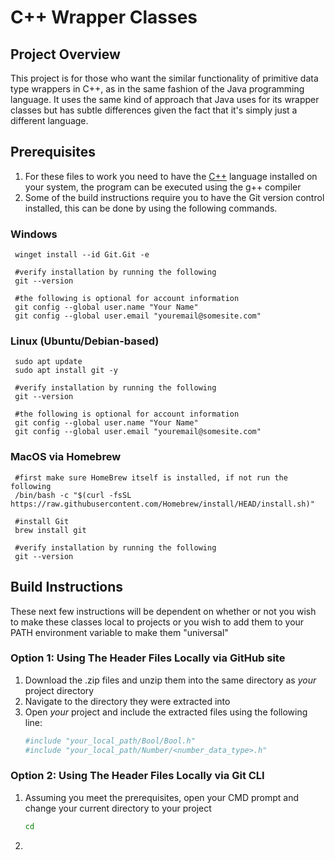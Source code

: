 # C++ Wrapper Classes

## Project Overview
This project is for those who want the similar functionality of primitive data type wrappers in C++, as in the same fashion of the Java programming language.
It uses the same kind of approach that Java uses for its wrapper classes but has subtle differences given the fact that it's simply just a different language.

## Prerequisites
1. For these files to work you need to have the [C++](https://sourceforge.net/projects/mingw/) language installed on your system, the program can be executed using the g++ compiler
2. Some of the build instructions require you to have the Git version control installed, this can be done by using the following commands.
  ### Windows
     
     winget install --id Git.Git -e
  
     #verify installation by running the following
     git --version
     
     #the following is optional for account information
     git config --global user.name "Your Name"
     git config --global user.email "youremail@somesite.com"
     
  ### Linux (Ubuntu/Debian-based)
     
     sudo apt update
     sudo apt install git -y
     
     #verify installation by running the following
     git --version

     #the following is optional for account information
     git config --global user.name "Your Name"
     git config --global user.email "youremail@somesite.com"

  ### MacOS via Homebrew
     #first make sure HomeBrew itself is installed, if not run the following
     /bin/bash -c "$(curl -fsSL https://raw.githubusercontent.com/Homebrew/install/HEAD/install.sh)"

     #install Git
     brew install git

     #verify installation by running the following
     git --version
     
## Build Instructions
These next few instructions will be dependent on whether or not you wish to make these classes local to projects or you wish to add them to your PATH environment variable to make them "universal"

### Option 1: Using The Header Files Locally via GitHub site
1. Download the .zip files and unzip them into the same directory as _your_ project directory
2. Navigate to the directory they were extracted into
3. Open _your_ project and include the extracted files using the following line:
   ```sh
   #include "your_local_path/Bool/Bool.h"
   #include "your_local_path/Number/<number_data_type>.h"
   ```
### Option 2: Using The Header Files Locally via Git CLI
1. Assuming you meet the prerequisites, open your CMD prompt and change your current directory to your project
   ```sh
   cd 
   ```
2. 
